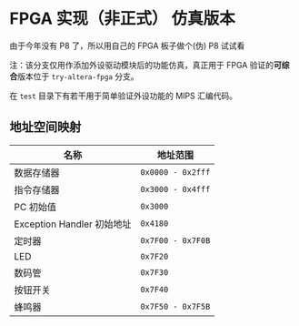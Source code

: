# FPGA 实现（非正式） 仿真版本

由于今年没有 P8 了，所以用自己的 FPGA 板子做个(伪) P8 试试看

注：该分支仅用作添加外设驱动模块后的功能仿真，真正用于 FPGA 验证的**可综合**版本位于 `try-altera-fpga` 分支。

在 `test` 目录下有若干用于简单验证外设功能的 MIPS 汇编代码。

## 地址空间映射

| 名称                       | 地址范围          |
| -------------------------- | ----------------- |
| 数据存储器                 | `0x0000 - 0x2fff` |
| 指令存储器                 | `0x3000 - 0x4fff` |
| PC 初始值                  | `0x3000`          |
| Exception Handler 初始地址 | `0x4180`          |
| 定时器                     | `0x7F00 - 0x7F0B` |
| LED                        | `0x7F20`          |
| 数码管                     | `0x7F30`          |
| 按钮开关                   | `0x7F40`          |
| 蜂鸣器                     | `0x7F50 - 0x7F5B` |

